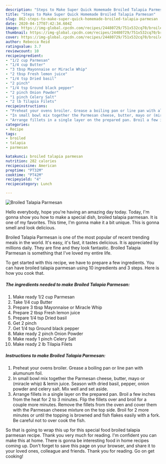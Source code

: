 ```yaml
---
description: "Steps to Make Super Quick Homemade Broiled Talapia Parmesan"
title: "Steps to Make Super Quick Homemade Broiled Talapia Parmesan"
slug: 862-steps-to-make-super-quick-homemade-broiled-talapia-parmesan
date: 2020-04-17T07:42:34.604Z
image: https://img-global.cpcdn.com/recipes/24480729/751x532cq70/broiled-talapia-parmesan-recipe-main-photo.jpg
thumbnail: https://img-global.cpcdn.com/recipes/24480729/751x532cq70/broiled-talapia-parmesan-recipe-main-photo.jpg
cover: https://img-global.cpcdn.com/recipes/24480729/751x532cq70/broiled-talapia-parmesan-recipe-main-photo.jpg
author: Rebecca Reid
ratingvalue: 3.7
reviewcount: 10
recipeingredient:
- "1/2 cup Parmesan"
- "1/4 cup Butter"
- "3 tbsp Mayonnaise or Miracle Whip"
- "2 tbsp Fresh lemon juice"
- "1/4 tsp Dried basil"
- "2 pinch"
- "1/4 tsp Ground black pepper"
- "2 pinch Onion Powder"
- "1 pinch Celery Salt"
- "2 lb Tilapia Filets"
recipeinstructions:
- "Preheat your ovens broiler. Grease a boiling pan or line pan with alumunum foil."
- "In small bowl mix together the Parmesan cheese, butter, mayo or (miracle whip) &amp; lemin juice. Season with dried basil, pepper, onion powder and celery salt. Mix well and set aside."
- "Arrange fillets in a single layer on the prepared pan. Broil a few inches from the heat for 2 to 3 minutes. Flip the fillets over and broil for a couple more minutes. Remove the fillets from the oven and cover them with the Parmesan cheese mixture on the top side. Broil for 2 more minutes or until the topping is browned and fish flakes easily with a fork. Be careful not to over cook the fish."
categories:
- Recipe
tags:
- broiled
- talapia
- parmesan

katakunci: broiled talapia parmesan 
nutrition: 282 calories
recipecuisine: American
preptime: "PT32M"
cooktime: "PT42M"
recipeyield: "4"
recipecategory: Lunch

---
```



![Broiled Talapia Parmesan](https://img-global.cpcdn.com/recipes/24480729/751x532cq70/broiled-talapia-parmesan-recipe-main-photo.jpg)

Hello everybody, hope you're having an amazing day today. Today, I'm gonna show you how to make a special dish, broiled talapia parmesan. It is one of my favorites. This time, I'm gonna make it a bit unique. This is gonna smell and look delicious.

Broiled Talapia Parmesan is one of the most popular of recent trending meals in the world. It's easy, it's fast, it tastes delicious. It is appreciated by millions daily. They are fine and they look fantastic. Broiled Talapia Parmesan is something that I've loved my entire life.




To get started with this recipe, we have to prepare a few ingredients. You can have broiled talapia parmesan using 10 ingredients and 3 steps. Here is how you cook that.

<!--inarticleads1-->

##### The ingredients needed to make Broiled Talapia Parmesan:

1. Make ready 1/2 cup Parmesan
1. Take 1/4 cup Butter
1. Prepare 3 tbsp Mayonnaise or Miracle Whip
1. Prepare 2 tbsp Fresh lemon juice
1. Prepare 1/4 tsp Dried basil
1. Get 2 pinch
1. Get 1/4 tsp Ground black pepper
1. Make ready 2 pinch Onion Powder
1. Make ready 1 pinch Celery Salt
1. Make ready 2 lb Tilapia Filets




<!--inarticleads2-->

##### Instructions to make Broiled Talapia Parmesan:

1. Preheat your ovens broiler. Grease a boiling pan or line pan with alumunum foil.
1. In small bowl mix together the Parmesan cheese, butter, mayo or (miracle whip) &amp; lemin juice. Season with dried basil, pepper, onion powder and celery salt. Mix well and set aside.
1. Arrange fillets in a single layer on the prepared pan. Broil a few inches from the heat for 2 to 3 minutes. Flip the fillets over and broil for a couple more minutes. Remove the fillets from the oven and cover them with the Parmesan cheese mixture on the top side. Broil for 2 more minutes or until the topping is browned and fish flakes easily with a fork. Be careful not to over cook the fish.




So that is going to wrap this up for this special food broiled talapia parmesan recipe. Thank you very much for reading. I'm confident you can make this at home. There is gonna be interesting food in home recipes coming up. Don't forget to save this page on your browser, and share it to your loved ones, colleague and friends. Thank you for reading. Go on get cooking!
